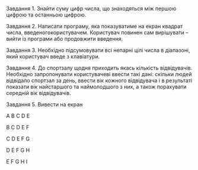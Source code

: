 Завдання 1. Знайти суму цифр числа, що знаходяться між першою цифрою та останньою цифрою.

Завдання 2. Написати програму, яка показуватиме на екран квадрат числа, введеногокористувачем. Користувач повинен сам вирішувати – вийти із програми або продовжити введення.

Завдання 3. Необхідно підсумовувати всі непарні цілі числа в діапазоні, який користувач введе з клавіатури.

Завдання 4. До спортзалу щодня приходить якась кількість відвідувачів. Необхідно запропонувати користувачеві ввести такі дані: скільки людей відвідало спортзал за день, ввести вік кожного відвідувача і в результаті показати вік найстаршого та наймолодшого з них, а також порахувати середній вік відвідувачів.

Завдання 5. Вивести на екран

A B C D E

B C D E F

C D E F G

D E F G H

E F G H I
